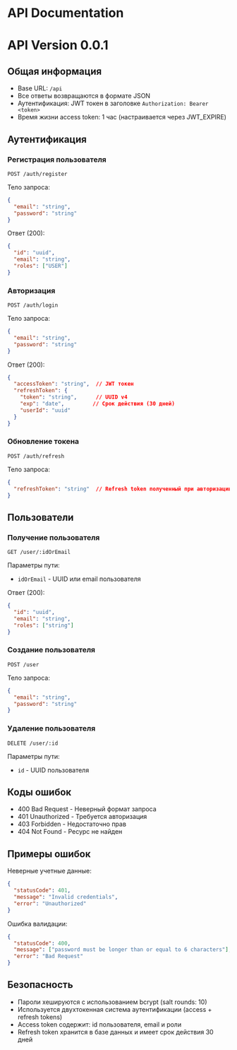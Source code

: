 # API Documentation
# API Version 0.0.1

## Общая информация

- Base URL: `/api`
- Все ответы возвращаются в формате JSON
- Аутентификация: JWT токен в заголовке `Authorization: Bearer <token>`
- Время жизни access token: 1 час (настраивается через JWT_EXPIRE)

## Аутентификация

### Регистрация пользователя

```http
POST /auth/register
```

Тело запроса:
```json
{
  "email": "string",
  "password": "string"
}
```

Ответ (200):
```json
{
  "id": "uuid",
  "email": "string",
  "roles": ["USER"]
}
```

### Авторизация

```http
POST /auth/login
```

Тело запроса:
```json
{
  "email": "string",
  "password": "string"
}
```

Ответ (200):
```json
{
  "accessToken": "string",  // JWT токен
  "refreshToken": {
    "token": "string",      // UUID v4
    "exp": "date",         // Срок действия (30 дней)
    "userId": "uuid"
  }
}
```

### Обновление токена

```http
POST /auth/refresh
```

Тело запроса:
```json
{
  "refreshToken": "string"  // Refresh token полученный при авторизации
}
```

## Пользователи

### Получение пользователя

```http
GET /user/:idOrEmail
```

Параметры пути:
- `idOrEmail` - UUID или email пользователя

Ответ (200):
```json
{
  "id": "uuid",
  "email": "string",
  "roles": ["string"]
}
```

### Создание пользователя

```http
POST /user
```

Тело запроса:
```json
{
  "email": "string",
  "password": "string"
}
```

### Удаление пользователя

```http
DELETE /user/:id
```

Параметры пути:
- `id` - UUID пользователя

## Коды ошибок

- 400 Bad Request - Неверный формат запроса
- 401 Unauthorized - Требуется авторизация
- 403 Forbidden - Недостаточно прав
- 404 Not Found - Ресурс не найден

## Примеры ошибок

Неверные учетные данные:
```json
{
  "statusCode": 401,
  "message": "Invalid credentials",
  "error": "Unauthorized"
}
```

Ошибка валидации:
```json
{
  "statusCode": 400,
  "message": ["password must be longer than or equal to 6 characters"],
  "error": "Bad Request"
}
```

## Безопасность

- Пароли хешируются с использованием bcrypt (salt rounds: 10)
- Используется двухтокенная система аутентификации (access + refresh tokens)
- Access token содержит: id пользователя, email и роли
- Refresh token хранится в базе данных и имеет срок действия 30 дней